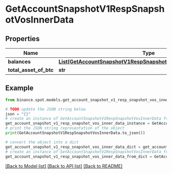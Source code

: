 # GetAccountSnapshotV1RespSnapshotVosInnerData


## Properties

Name | Type | Description | Notes
------------ | ------------- | ------------- | -------------
**balances** | [**List[GetAccountSnapshotV1RespSnapshotVosInnerDataBalancesInner]**](GetAccountSnapshotV1RespSnapshotVosInnerDataBalancesInner.md) |  | [optional] 
**total_asset_of_btc** | **str** |  | [optional] 

## Example

```python
from binance.spot.models.get_account_snapshot_v1_resp_snapshot_vos_inner_data import GetAccountSnapshotV1RespSnapshotVosInnerData

# TODO update the JSON string below
json = "{}"
# create an instance of GetAccountSnapshotV1RespSnapshotVosInnerData from a JSON string
get_account_snapshot_v1_resp_snapshot_vos_inner_data_instance = GetAccountSnapshotV1RespSnapshotVosInnerData.from_json(json)
# print the JSON string representation of the object
print(GetAccountSnapshotV1RespSnapshotVosInnerData.to_json())

# convert the object into a dict
get_account_snapshot_v1_resp_snapshot_vos_inner_data_dict = get_account_snapshot_v1_resp_snapshot_vos_inner_data_instance.to_dict()
# create an instance of GetAccountSnapshotV1RespSnapshotVosInnerData from a dict
get_account_snapshot_v1_resp_snapshot_vos_inner_data_from_dict = GetAccountSnapshotV1RespSnapshotVosInnerData.from_dict(get_account_snapshot_v1_resp_snapshot_vos_inner_data_dict)
```
[[Back to Model list]](../README.md#documentation-for-models) [[Back to API list]](../README.md#documentation-for-api-endpoints) [[Back to README]](../README.md)


